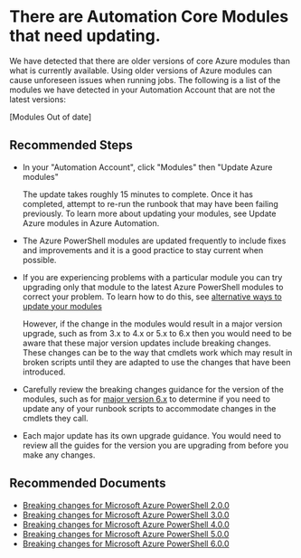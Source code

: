 ﻿<properties
pageTitle="Modules were found that are not current"
description="Modules may need to be updated"
infoBubbleText="See list of affected modules below"
service="microsoft.automation"
resource="runbooks"
authors="adoyle"
ms.author="adoyle"
displayOrder=""
articleId="MoudleUpdate-48a86414-6e14-4785-8beb-33269666cc3e"
diagnosticScenario="AAModuleUpdateDetection"
selfHelpType="diagnostics"
supportTopicIds="32599853,32628003,32628005,32628006,32628008,32628009,32628012,32599860,32599906,32599907,32599908,32615224,32599909,32599923,32599854,32599917,32615220,32615221,32615222,32615223"
resourceTags="windows"
productPesIds="15607"
cloudEnvironments="public"
/>

# There are Automation Core Modules that need updating.
<!--/issueDescription-->
We have detected that there are older versions of core Azure modules than what is currently available. Using older versions of Azure modules can cause unforeseen issues when running jobs. The following is a list of the modules we have detected in your Automation Account that are not the latest versions:

<!--$Modules Out of date-->[Modules Out of date]<!--/$Modules Out of date-->
<!--/issueDescription-->

## **Recommended Steps**

* In your "Automation Account", click "Modules" then "Update Azure modules"

  The update takes roughly 15 minutes to complete. Once it has completed, attempt to re-run the runbook that may have been failing previously. To learn more about updating your modules, see Update Azure modules in Azure Automation.

* The Azure PowerShell modules are updated frequently to include fixes and improvements and it is a good practice to stay current when possible.
* If you are experiencing problems with a particular module you can try upgrading only that module to the latest Azure PowerShell modules to correct your problem. To learn how to do this, see [alternative ways to update your modules](https://docs.microsoft.com/azure/automation/automation-update-azure-modules#alternative-ways-to-update-your-modules)

  However, if the change in the modules would result in a major version upgrade, such as from 3.x to 4.x or 5.x to 6.x then you would need to be aware that these major version updates include breaking changes. These changes can be to the way that cmdlets work which may result in broken scripts until they are adapted to use the changes that have been introduced.

* Carefully review the breaking changes guidance for the version of the modules, such as for [major version 6.x](https://github.com/Azure/azure-powershell/blob/preview/documentation/migration-guides/migration-guide.6.0.0.md) to determine if you need to update any of your runbook scripts to accommodate changes in the cmdlets they call.
* Each major update has its own upgrade guidance. You would need to review all the guides for the version you are upgrading from before you make any changes.

## **Recommended Documents**

* [Breaking changes for Microsoft Azure PowerShell 2.0.0](https://github.com/Azure/azure-powershell/blob/preview/documentation/migration-guides/migration-guide.2.0.0.md)
* [Breaking changes for Microsoft Azure PowerShell 3.0.0](https://github.com/Azure/azure-powershell/blob/preview/documentation/migration-guides/migration-guide.3.0.0.md)
* [Breaking changes for Microsoft Azure PowerShell 4.0.0](https://github.com/Azure/azure-powershell/blob/preview/documentation/migration-guides/migration-guide.4.0.0.md)
* [Breaking changes for Microsoft Azure PowerShell 5.0.0](https://github.com/Azure/azure-powershell/blob/preview/documentation/migration-guides/migration-guide.5.0.0.md)
* [Breaking changes for Microsoft Azure PowerShell 6.0.0](https://github.com/Azure/azure-powershell/blob/preview/documentation/migration-guides/migration-guide.6.0.0.md)
